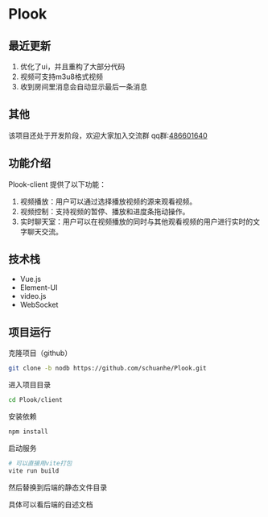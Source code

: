 # Plook


## 最近更新

1. 优化了ui，并且重构了大部分代码
2. 视频可支持m3u8格式视频
3. 收到房间里消息会自动显示最后一条消息

## 其他

该项目还处于开发阶段，欢迎大家加入交流群
qq群:[486601640](https://jq.qq.com/?_wv=1027&k=kSkx46a7)

## 功能介绍

Plook-client 提供了以下功能：

1. 视频播放：用户可以通过选择播放视频的源来观看视频。
2. 视频控制：支持视频的暂停、播放和进度条拖动操作。
3. 实时聊天室：用户可以在视频播放的同时与其他观看视频的用户进行实时的文字聊天交流。



## 技术栈

- Vue.js
- Element-UI
- video.js
- WebSocket

## 项目运行

克隆项目（github）

```bash
git clone -b nodb https://github.com/schuanhe/Plook.git
```


进入项目目录

```bash
cd Plook/client
```

安装依赖

```bash
npm install
```

启动服务

```bash
# 可以直接用vite打包
vite run build 
```

然后替换到后端的静态文件目录

具体可以看后端的自述文档


